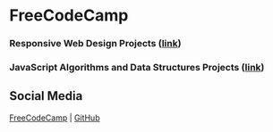 # FreeCodeCamp

### Responsive Web Design Projects ([link](https://github.com/AndrewTer/freeCodeCamp/tree/master/Responsive-Web-Design-Projects))

### JavaScript Algorithms and Data Structures Projects ([link](https://github.com/AndrewTer/freeCodeCamp/tree/master/Javascript-Algorithms-And-Data-Structures-Projects))

## Social Media
[FreeCodeCamp](https://www.freecodecamp.org/andrey-terehin) | [GitHub](https://github.com/AndrewTer)
